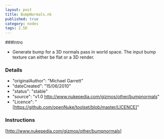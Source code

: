 ```yaml
---
layout: post
title: BumpNormals.nk
published: true
category: nodes
tags: 2.5D
---
```


###Intro
- Generate bump for a 3D normals pass in world space. The input bump texture can either be flat or a 3D render.

### Details
- "originalAuthor": "Michael Garrett"
- "dateCreated": "15/06/2010"
- "status": "stable"
- "source": "v1.0 http://www.nukepedia.com/gizmos/other/bumpnormals"
- "Licence": "[https://github.com/openNuke/toolset/blob/master/LICENCE]"

### Instructions
[http://www.nukepedia.com/gizmos/other/bumpnormals]
